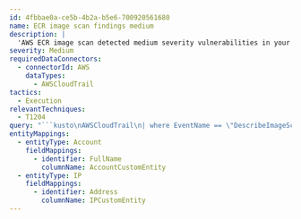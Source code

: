 ```yaml
---
id: 4fbbae0a-ce5b-4b2a-b5e6-700920561680
name: ECR image scan findings medium
description: |
  'AWS ECR image scan detected medium severity vulnerabilities in your container image.'
severity: Medium
requiredDataConnectors:
  - connectorId: AWS
    dataTypes:
      - AWSCloudTrail
tactics:
  - Execution
relevantTechniques:
  - T1204
query: "```kusto\nAWSCloudTrail\n| where EventName == \"DescribeImageScanFindings\" and isempty(ErrorCode) and isempty(ErrorMessage)\n| extend repoName = tostring(parse_json(ResponseElements).repositoryName)\n| extend imageId = tostring(parse_json(ResponseElements).imageId.imageDigest)\n| extend Medium = toint(parse_json(ResponseElements).imageScanFindings.findingSeverityCounts.MEDIUM)\n| where Medium > 0\n| extend UserIdentityUserName = iff(isnotempty(UserIdentityUserName), UserIdentityUserName, tostring(split(UserIdentityArn,'/')[-1]))\n| extend timestamp = TimeGenerated, IPCustomEntity = SourceIpAddress, AccountCustomEntity = UserIdentityUserName \n```"
entityMappings:
  - entityType: Account
    fieldMappings:
      - identifier: FullName
        columnName: AccountCustomEntity
  - entityType: IP
    fieldMappings:
      - identifier: Address
        columnName: IPCustomEntity
---
```


